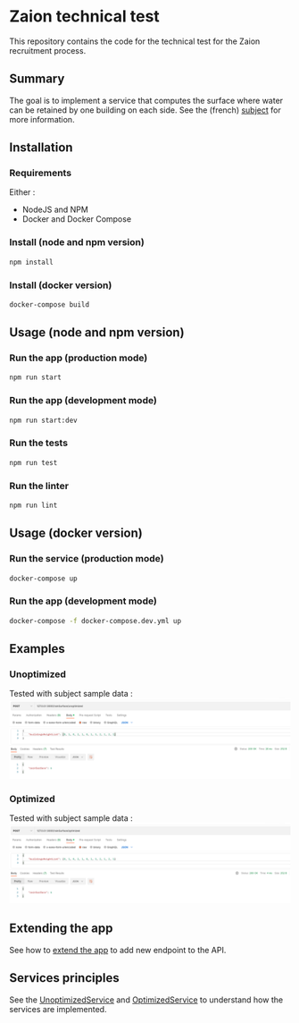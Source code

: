 # Zaion technical test

This repository contains the code for the technical test for the Zaion recruitment process.

## Summary
The goal is to implement a service that computes the surface where water can be retained by one building on each side.
See the (french) [subject](docs/app/subject.pdf) for more information.

## Installation
### Requirements
Either :
- NodeJS and NPM
- Docker and Docker Compose

### Install (node and npm version)
```bash
npm install
```
### Install (docker version)
```bash
docker-compose build
```

## Usage (node and npm version)
### Run the app (production mode)
```bash
npm run start
```
### Run the app (development mode)
```bash
npm run start:dev
```
### Run the tests
```bash
npm run test
```
### Run the linter
```bash
npm run lint
```

## Usage (docker version)
### Run the service (production mode)
```bash
docker-compose up
```

### Run the app (development mode)
```bash
docker-compose -f docker-compose.dev.yml up
```

## Examples
### Unoptimized
Tested with subject sample data :
![unoptimized](docs/app/unoptimizedExample.png)

### Optimized
Tested with subject sample data :
![optimized](docs/app/optimizedExample.png)

## Extending the app
See how to [extend the app](docs/app/extend.md) to add new endpoint to the API.

## Services principles
See the [UnoptimizedService](docs/services/UnoptimizedService.md) and [OptimizedService](docs/services/OptimizedService.md) to understand how the services are implemented.

